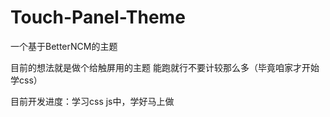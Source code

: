 # Touch-Panel-Theme
一个基于BetterNCM的主题

目前的想法就是做个给触屏用的主题
能跑就行不要计较那么多（毕竟咱家才开始学css）

目前开发进度：学习css js中，学好马上做

